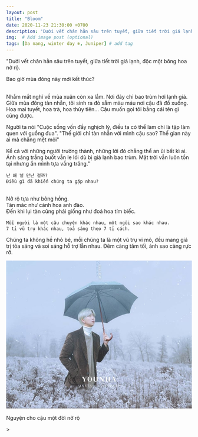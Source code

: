 ```yaml
---
layout: post
title: "Bloom"
date: 2020-11-23 21:30:00 +0700
description: 'Dưới vết chân hằn sâu trên tuyết, giữa tiết trời giá lạnh, độc một bông hoa nở rộ.'
img:  # Add image post (optional)
tags: [Da nang, winter day ❄️, Juniper] # add tag
---
```

"Dưới vết chân hằn sâu trên tuyết, giữa tiết trời giá lạnh, độc một bông hoa nở rộ. 

Bao giờ mùa đông này mới kết thúc?

<br>
Nhắm mắt nghĩ về mùa xuân còn xa lắm. Nơi đây chỉ bao trùm hơi lạnh giá. Giữa mùa đông tàn nhẫn, tôi sinh ra đỏ sẫm màu máu nơi cậu đã đổ xuống. Hoa mai tuyết, hoa trà, hoa thủy tiên... Cậu muốn gọi tôi bằng cái tên gì cũng được.

Người ta nói "Cuộc sống vốn đầy nghịch lý, điều ta có thể làm chỉ là tập làm quen với guồng đua". "Thế giới chỉ tàn nhẫn với mình cậu sao? Thế gian này ai mà chẳng mệt mỏi"
<br>

Kể cả với những người trưởng thành, những lời đó chẳng thể an ủi bất kì ai.
<br>
Ánh sáng trắng buốt vẫn le lói dù bị giá lạnh bao trùm. Mặt trời vẫn luôn tồn tại nhưng ẩn mình tựa vầng trăng."
<br>


```
난 왜 널 만난 걸까?
Điều gì đã khiến chúng ta gặp nhau?
```

<br>
Nở rộ tựa như bông hồng.
<br>
Tản mác như cánh hoa anh đào.
<br>
Đến khi lụi tàn cũng phải giống như đoá hoa tím biếc.
<br>

```
Mỗi người là một câu chuyện khác nhau, một ngôi sao khác nhau.
7 tỉ vũ trụ khác nhau, toả sáng theo 7 tỉ cách.
```

Chúng ta không hề nhỏ bé, mỗi chúng ta là một vũ trụ vi mô, đều mang giá trị tỏa sáng và soi sáng hỗ trợ lẫn nhau. Đêm càng tăm tối, ánh sao càng rực rỡ.
<br>

[![Winter Flower](/assets/img/winter-flower.jpg#w80, 'Winter Flower')](https://www.youtube.com/watch?v=ZPNTxmaHEx4&t=0m10s)
<p class="center">
Nguyện cho cậu một đời nở rộ
</p>

<script type="text/javascript">
  $('meta[property=og\\:image]').attr('content', "{{ site.url }}{{ site.baseurl }}/assets/img/winter-flower.jpg");
</script>>
